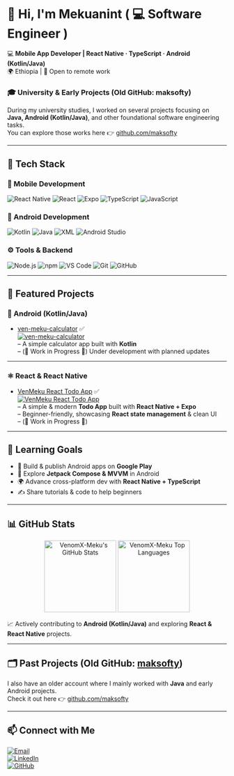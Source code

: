 # 👋 Hi, I'm Mekuanint (  💻 Software Engineer  )

💻 **Mobile App Developer | React Native · TypeScript · Android (Kotlin/Java)**  
🌍 Ethiopia | 🚀 Open to remote work  

  



### 🎓 University & Early Projects (Old GitHub: maksofty)  
During my university studies, I worked on several projects focusing on **Java, Android (Kotlin/Java)**, and other foundational software engineering tasks.  
You can explore those works here 👉 [github.com/maksofty](https://github.com/maksofty)  


---

## 🔧 Tech Stack

### 📱 Mobile Development
![React Native](https://img.shields.io/badge/React_Native-61DAFB?style=for-the-badge&logo=react&logoColor=20232A)
![React](https://img.shields.io/badge/React-20232A?style=for-the-badge&logo=react&logoColor=61DAFB)
![Expo](https://img.shields.io/badge/Expo-000020?style=for-the-badge&logo=expo&logoColor=white)
![TypeScript](https://img.shields.io/badge/TypeScript-3178C6?style=for-the-badge&logo=typescript&logoColor=white)
![JavaScript](https://img.shields.io/badge/JavaScript-F7DF1E?style=for-the-badge&logo=javascript&logoColor=black)

### 🤖 Android Development
![Kotlin](https://img.shields.io/badge/Kotlin-0095D5?style=for-the-badge&logo=kotlin&logoColor=white)
![Java](https://img.shields.io/badge/Java-007396?style=for-the-badge&logo=java&logoColor=white)
![XML](https://img.shields.io/badge/XML-FF6600?style=for-the-badge&logo=xml&logoColor=white)
![Android Studio](https://img.shields.io/badge/Android_Studio-3DDC84?style=for-the-badge&logo=android-studio&logoColor=white)

### ⚙️ Tools & Backend
![Node.js](https://img.shields.io/badge/Node.js-339933?style=for-the-badge&logo=node.js&logoColor=white)
![npm](https://img.shields.io/badge/npm-CB3837?style=for-the-badge&logo=npm&logoColor=white)
![VS Code](https://img.shields.io/badge/VS_Code-007ACC?style=for-the-badge&logo=visual-studio-code&logoColor=white)
![Git](https://img.shields.io/badge/Git-F05032?style=for-the-badge&logo=git&logoColor=white)
![GitHub](https://img.shields.io/badge/GitHub-181717?style=for-the-badge&logo=github&logoColor=white)

---






## 📌 Featured Projects

### 📱 Android (Kotlin/Java)
- [ven-meku-calculator](https://github.com/VenomX-Meku/ven-meku-calculator) ✅  
  [![ven-meku-calculator](https://img.shields.io/badge/CalculatorApp-Kotlin-blue?style=for-the-badge&logo=kotlin)](https://github.com/VenomX-Meku/ven-meku-calculator)  
  – A simple calculator app built with **Kotlin**  
  – (🚧 Work in Progress 🚧) Under development with planned updates  

---

### ⚛️ React & React Native
- [VenMeku React Todo App](https://github.com/VenomX-Meku/VenMeku-React-TodoApp) ✅  
  [![VenMeku React Todo App](https://img.shields.io/badge/TodoApp-React_Native-blue?logo=react&style=for-the-badge)](https://github.com/VenomX-Meku/VenMeku-React-TodoApp)  
  – A simple & modern **Todo App** built with **React Native + Expo**  
  – Beginner-friendly, showcasing **React state management** & clean UI  
  – (🚧 Work in Progress 🚧)  

---

## 🌱 Learning Goals
- 🚀 Build & publish Android apps on **Google Play**  
- 📲 Explore **Jetpack Compose & MVVM** in Android  
- 🌍 Advance cross-platform dev with **React Native + TypeScript**  
- ✍️ Share tutorials & code to help beginners  

---

## 📊 GitHub Stats

<p align="center">
  <img src="https://github-readme-stats.vercel.app/api?username=VenomX-Meku&show_icons=true&theme=tokyonight" alt="VenomX-Meku's GitHub Stats" height="165"/>
  <img src="https://github-readme-stats.vercel.app/api/top-langs/?username=VenomX-Meku&layout=compact&theme=tokyonight" alt="VenomX-Meku Top Languages" height="165"/>
</p>

📈 Actively contributing to **Android (Kotlin/Java)** and exploring **React & React Native** projects.  

---

## 🗂 Past Projects (Old GitHub: [maksofty](https://github.com/maksofty))
I also have an older account where I mainly worked with **Java** and early Android projects.  
Check it out here 👉 [github.com/maksofty](https://github.com/maksofty)

---

## 📫 Connect with Me
[![Email](https://img.shields.io/badge/Email-D14836?style=for-the-badge&logo=gmail&logoColor=white)](mailto:venapp22@gmail.com)  
[![LinkedIn](https://img.shields.io/badge/LinkedIn-0A66C2?style=for-the-badge&logo=linkedin&logoColor=white)](https://www.linkedin.com/in/mekuanint/)  
[![GitHub](https://img.shields.io/badge/GitHub-181717?style=for-the-badge&logo=github&logoColor=white)](https://github.com/VenomX-Meku)
